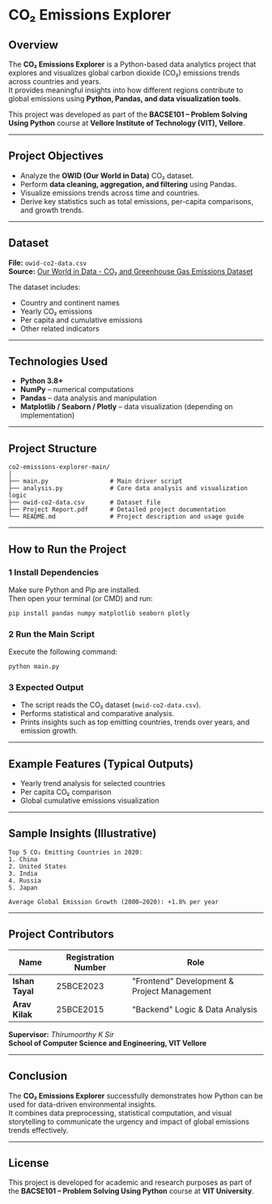 # CO₂ Emissions Explorer

##  Overview
The **CO₂ Emissions Explorer** is a Python-based data analytics project that explores and visualizes global carbon dioxide (CO₂) emissions trends across countries and years.  
It provides meaningful insights into how different regions contribute to global emissions using **Python, Pandas, and data visualization tools**.

This project was developed as part of the **BACSE101 – Problem Solving Using Python** course at **Vellore Institute of Technology (VIT), Vellore**.

---

##  Project Objectives
- Analyze the **OWID (Our World in Data)** CO₂ dataset.  
- Perform **data cleaning, aggregation, and filtering** using Pandas.  
- Visualize emissions trends across time and countries.  
- Derive key statistics such as total emissions, per-capita comparisons, and growth trends.

---

##  Dataset
**File:** `owid-co2-data.csv`  
**Source:** [Our World in Data - CO₂ and Greenhouse Gas Emissions Dataset](https://ourworldindata.org/co2-and-greenhouse-gas-emissions)

The dataset includes:
- Country and continent names  
- Yearly CO₂ emissions  
- Per capita and cumulative emissions  
- Other related indicators

---

##  Technologies Used
- **Python 3.8+**
- **NumPy** – numerical computations  
- **Pandas** – data analysis and manipulation  
- **Matplotlib / Seaborn / Plotly** – data visualization (depending on implementation)

---

##  Project Structure

```
co2-emissions-explorer-main/
│
├── main.py                 # Main driver script
├── analysis.py             # Core data analysis and visualization logic
├── owid-co2-data.csv       # Dataset file
├── Project Report.pdf      # Detailed project documentation
└── README.md               # Project description and usage guide
```

---

##  How to Run the Project

### 1️ Install Dependencies
Make sure Python and Pip are installed.  
Then open your terminal (or CMD) and run:
```bash
pip install pandas numpy matplotlib seaborn plotly
```

### 2️ Run the Main Script
Execute the following command:
```bash
python main.py
```

### 3️ Expected Output
- The script reads the CO₂ dataset (`owid-co2-data.csv`).  
- Performs statistical and comparative analysis.  
- Prints insights such as top emitting countries, trends over years, and emission growth.

---

##  Example Features (Typical Outputs)  
-  Yearly trend analysis for selected countries  
-  Per capita CO₂ comparison  
-  Global cumulative emissions visualization  

---

##  Sample Insights (Illustrative)
```
Top 5 CO₂ Emitting Countries in 2020:
1. China
2. United States
3. India
4. Russia
5. Japan

Average Global Emission Growth (2000–2020): +1.8% per year
```

---

##  Project Contributors
| Name | Registration Number | Role |
|------|---------------------|------|
| **Ishan Tayal** | 25BCE2023 | "Frontend" Development & Project Management |
| **Arav Kilak** | 25BCE2015 | "Backend" Logic & Data Analysis |

**Supervisor:** *Thirumoorthy K Sir*  
**School of Computer Science and Engineering, VIT Vellore**

---

##  Conclusion
The **CO₂ Emissions Explorer** successfully demonstrates how Python can be used for data-driven environmental insights.  
It combines data preprocessing, statistical computation, and visual storytelling to communicate the urgency and impact of global emissions trends effectively.

---

##  License
This project is developed for academic and research purposes as part of the **BACSE101 – Problem Solving Using Python** course at **VIT University**.
